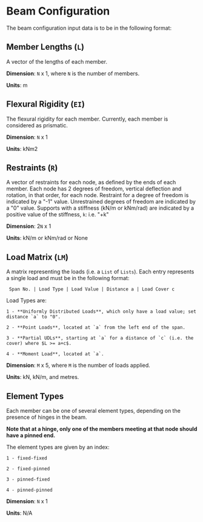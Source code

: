 Beam Configuration
==================

The beam configuration input data is to be in the following format:

Member Lengths (`L`)
--------------------

A vector of the lengths of each member.

**Dimension**: `N` x 1, where `N` is the number of members.

**Units**: m

Flexural Rigidity (`EI`)
------------------------

The flexural rigidity for each member. 
Currently, each member is considered as prismatic.

**Dimension**: `N` x 1

**Units**: kNm2

Restraints (`R`)
----------------

A vector of restraints for each node, as defined by the ends of each member.
Each node has 2 degrees of freedom, vertical deflection and rotation, in that order, for each node.
Restraint for a degree of freedom is indicated by a "-1" value.
Unrestrained degrees of freedom are indicated by a "0" value.
Supports with a stiffness (kN/m or kNm/rad) are indicated by a positive value of the stiffness, `k`: i.e. "+k"

**Dimension**: 2`N` x 1

**Units**: kN/m or kNm/rad or None

Load Matrix (`LM`)
------------------

A matrix representing the loads (i.e. a `List` of `Lists`). 
Each entry represents a single load and must be in the following format:

     Span No. | Load Type | Load Value | Distance a | Load Cover c
     
Load Types are: 

    1 - **Uniformly Distributed Loads**, which only have a load value; set distance `a` to "0".
    
    2 - **Point Loads**, located at `a` from the left end of the span.
    
    3 - **Partial UDLs**, starting at `a` for a distance of `c` (i.e. the cover) where $L >= a+c$.
    
    4 - **Moment Load**, located at `a`.
    
**Dimension**: `M` x 5, where `M` is the number of loads applied.

**Units**: kN, kN/m, and metres.

Element Types
-------------

Each member can be one of several element types, depending on the presence of hinges in the beam.

**Note that at a hinge, only one of the members meeting at that node should have a pinned end.**

The element types are given by an index:

    1 - fixed-fixed
    
    2 - fixed-pinned
    
    3 - pinned-fixed
    
    4 - pinned-pinned

**Dimension**: `N` x 1

**Units**: N/A


